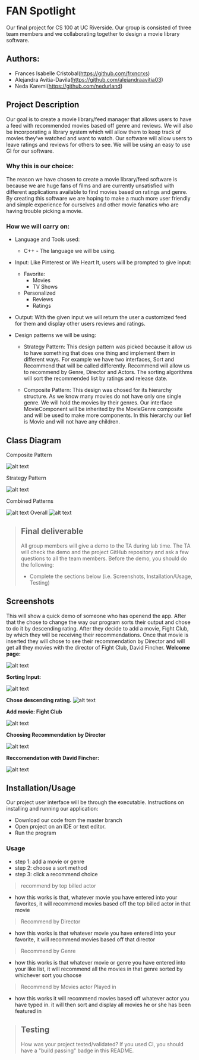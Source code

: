 # FAN Spotlight 
 Our final project for CS 100 at UC Riverside. Our group is consisted of three team members and we collaborating together to design a movie library software. 
## Authors: 
 * Frances Isabelle Cristobal(https://github.com/frxncrxs)
 * Alejandra Avitia-Davila(https://github.com/alejandraavitia03)
 * Neda Karemi(https://github.com/nedurland)


## Project Description
  Our goal is to create a movie library/feed manager that allows users to have a feed with recommended movies based off genre and reviews. We will also be incorporating a library system which will allow them to keep track of movies they've watched and want to watch. Our software will allow users to leave ratings and reviews for others to see. We will be using an easy to use GI for our software.
### Why this is our choice:
 The reason we have chosen to create a movie library/feed software is because we are huge fans of films and are currently unsatisfied with different applications available to find movies based on ratings and genre. By creating this software we are hoping to make a much more user friendly and simple experience for ourselves and other movie fanatics who are having trouble picking a movie.
### How we will carry on:
* Language and Tools used:
	* C++ - The language we will be using.

* Input: 
	Like Pinterest or We Heart It, users will be prompted to give input:
	* Favorite:
		* Movies
		* TV Shows 
	* Personalized
		* Reviews 
		* Ratings
* Output: 
	With the given input we will return the user a customized feed for them and display other users reviews and ratings. 
* Design patterns we will be using:
	* Strategy Pattern: This design pattern was picked because it allow us to have something that does one thing and implement them in different ways. For example we have two interfaces, Sort and Recommend that will be called differently. Recommend will allow us to recommend by Genre, Director and Actors. The sorting algorithms will sort the recommended list by ratings and release date.

	* Composite Pattern: This design was chosed for its hierarchy structure. As we know many movies do not have only one single genre. We will hold the movies by their genres. Our interface MovieComponent will be inherited by the MovieGenre composite and will be used to make more components. In this hierarchy our lief is Movie and will not have any children.
		


## Class Diagram
Composite Pattern

![alt text](https://github.com/cs100/final-project-nkare001-aavit004-fcris002/blob/e152d15ffcb8df1e0f2364876f3e9bd9f7677bd9/UML's/FAN%20Spotlight-Composite%20Pattern%20.png)

Strategy Pattern

![alt text](https://github.com/cs100/final-project-nkare001-aavit004-fcris002/blob/e152d15ffcb8df1e0f2364876f3e9bd9f7677bd9/UML's/FAN%20Spotlight-Strategy%20Pattern.png)

Combined Patterns

![alt text](https://github.com/cs100/final-project-nkare001-aavit004-fcris002/blob/e152d15ffcb8df1e0f2364876f3e9bd9f7677bd9/UML's/FAN%20Spotlight-Combined%20Patterns.png)
Overall
![alt text](https://github.com/cs100/final-project-nkare001-aavit004-fcris002/blob/3df8d614f20d55343067f6b030f0f667bf8e86e6/UML's/FAN%20Spotlight-Overall.png)

 

 > ## Final deliverable
 > All group members will give a demo to the TA during lab time. The TA will check the demo and the project GitHub repository and ask a few questions to all the team members. 
 > Before the demo, you should do the following:
 > * Complete the sections below (i.e. Screenshots, Installation/Usage, Testing)

 
 ## Screenshots
 This will show a quick demo of someone who has openend the app. After that the chose to change the way our program sorts their output and chose to do it by descending rating. After they decide to add a movie, Fight Club, by which they will be receiving their recommendations. Once that movie is inserted they will chose to see their recommendation by Director and will get all they movies with the director of Fight Club, David Fincher. 
 **Welcome page:**
 
 ![alt text](https://github.com/cs100/final-project-nkare001-aavit004-fcris002/blob/master/Project_Screenshots/Screen%20Shot%202021-03-11%20at%201.28.14%20AM.png)
 
 **Sorting Input:**
 
 ![alt text](https://github.com/cs100/final-project-nkare001-aavit004-fcris002/blob/master/Project_Screenshots/Screen%20Shot%202021-03-11%20at%201.28.35%20AM.png)
 
 **Chose descending rating.**
 ![alt text](https://github.com/cs100/final-project-nkare001-aavit004-fcris002/blob/master/Project_Screenshots/Screen%20Shot%202021-03-11%20at%201.28.55%20AM.png)
 
 **Add movie: Fight Club**
 
 ![alt text](https://github.com/cs100/final-project-nkare001-aavit004-fcris002/blob/master/Project_Screenshots/Screen%20Shot%202021-03-11%20at%201.29.30%20AM.png)
 
 **Choosing Recommendation by Director**
 
 ![alt text](https://github.com/cs100/final-project-nkare001-aavit004-fcris002/blob/master/Project_Screenshots/Screen%20Shot%202021-03-11%20at%201.30.07%20AM.png)
 
 **Reccomendation with David Fincher:**
 
 ![alt text](https://github.com/cs100/final-project-nkare001-aavit004-fcris002/blob/master/Project_Screenshots/Screen%20Shot%202021-03-11%20at%201.30.27%20AM.png)
 
 
 ## Installation/Usage
 Our project user interface will be through the executable.
 Instructions on installing and running our application:
  * Download our code from the master branch
  * Open project on an IDE or text editor.
  * Run the program
  ### Usage
  * step 1: add a movie or genre
  * step 2: choose a sort method
  * step 3: click a recommend choice
> recommend by top billed actor
* how this works is that, whatever movie you have entered into your favorites, it will recommend movies based off the top billed actor in that movie
> Recommend by Director
* how this works is that whatever movie you have entered into your favorite, it will recommend movies based off that director
> Recommend by Genre
* how this works is that whatever movie or genre you have entered into your like list, it will recommend all the movies in that genre sorted by whichever sort you choose
> Recommend by Movies actor Played in
* how this works it will recommend movies based off whatever actor you have typed in. it will then sort and display all movies he or she has been featured in
> ## Testing
 > How was your project tested/validated? If you used CI, you should have a "build passing" badge in this README.
 
